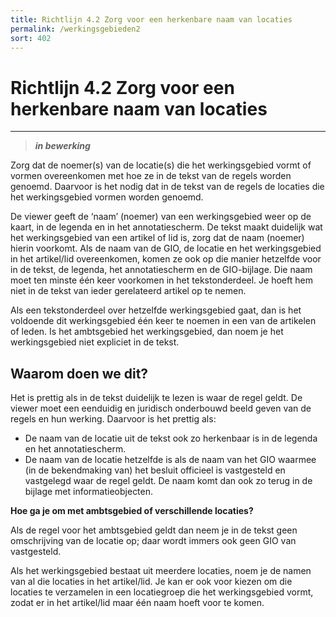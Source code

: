 ```yaml
---
title: Richtlijn 4.2 Zorg voor een herkenbare naam van locaties 
permalink: /werkingsgebieden2
sort: 402
---
```


# Richtlijn 4.2 Zorg voor een herkenbare naam van locaties
----------------

> _**in bewerking**_

Zorg dat de noemer(s) van de locatie(s) die het werkingsgebied vormt of vormen overeenkomen met hoe ze in de tekst van de regels worden genoemd. Daarvoor is het nodig dat in de tekst van de regels de locaties die het werkingsgebied vormen worden genoemd.  

De viewer geeft de ‘naam’ (noemer) van een werkingsgebied weer op de kaart, in de legenda en in het annotatiescherm. De tekst maakt duidelijk wat het werkingsgebied van een artikel of lid is, zorg dat de naam (noemer) hierin voorkomt. Als de naam van de GIO, de locatie en het werkingsgebied in het artikel/lid overeenkomen, komen ze ook op die manier hetzelfde voor in de tekst, de legenda, het annotatiescherm en de GIO-bijlage. Die naam moet ten minste één keer voorkomen in het tekstonderdeel. Je hoeft hem niet in de tekst van ieder gerelateerd artikel op te nemen.  

Als een tekstonderdeel over hetzelfde werkingsgebied gaat, dan is het voldoende dit werkingsgebied één keer te noemen in een van de artikelen of leden. Is het ambtsgebied het werkingsgebied, dan noem je het werkingsgebied niet expliciet in de tekst. 

## Waarom doen we dit?

Het is prettig als in de tekst duidelijk te lezen is waar de regel geldt. De viewer moet een eenduidig en juridisch onderbouwd beeld geven van de regels en hun werking. Daarvoor is het prettig als:  

- De naam van de locatie uit de tekst ook zo herkenbaar is in de legenda en het annotatiescherm.  
- De naam van de locatie hetzelfde is als de naam van het GIO waarmee (in de bekendmaking van) het besluit officieel is vastgesteld en vastgelegd waar de regel geldt. De naam komt dan ook zo terug in de bijlage met informatieobjecten.  

**Hoe ga je om met ambtsgebied of verschillende locaties?** 

Als de regel voor het ambtsgebied geldt dan neem je in de tekst geen omschrijving van de locatie op; daar wordt immers ook geen GIO van vastgesteld. 

Als het werkingsgebied bestaat uit meerdere locaties, noem je de namen van al die locaties in het artikel/lid. Je kan er ook voor kiezen om die locaties te verzamelen in een locatiegroep die het werkingsgebied vormt, zodat er in het artikel/lid maar één naam hoeft voor te komen. 

 
